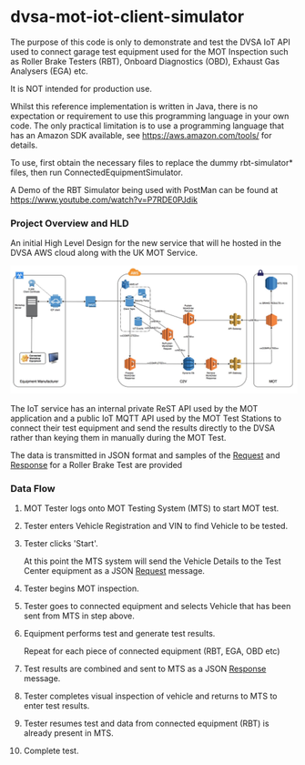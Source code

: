# dvsa-mot-iot-client-simulator
The purpose of this code is only to demonstrate and test the DVSA IoT API used to connect garage test equipment used for
the MOT Inspection such as Roller Brake Testers (RBT), Onboard Diagnostics (OBD), Exhaust Gas Analysers (EGA) etc.

It is NOT intended for production use.

Whilst this reference implementation is written in Java, there is no expectation or requirement to use this programming language in your own code. 
The only practical limitation is to use a programming language that has an Amazon SDK available, see https://aws.amazon.com/tools/ for details.

To use, first obtain the necessary files to replace the dummy rbt-simulator* files, then run ConnectedEquipmentSimulator.

A Demo of the RBT Simulator being used with PostMan can be found at https://www.youtube.com/watch?v=P7RDE0PJdik

### Project Overview and HLD

An initial High Level Design for the new service that will he hosted in the DVSA AWS cloud along with the UK MOT Service.

![High Level Design](/etc/C2V-HLD.jpeg)

The IoT service has an internal private ReST API used by the MOT application and a public IoT MQTT API used by the MOT Test 
Stations to connect their test equipment and send the results directly to the DVSA rather than keying them in manually
during the MOT Test.

The data is transmitted in JSON format and samples of the [Request](etc/WorkOrderRequest.json) and [Response](etc/WorkOrderResponse.json) 
for a Roller Brake Test are provided

### Data Flow

1. MOT Tester logs onto MOT Testing System (MTS) to start MOT test.
2. Tester enters Vehicle Registration and VIN to find Vehicle to be tested.
3. Tester clicks 'Start'.

   At this point the MTS system will send the Vehicle Details to the Test Center equipment as a JSON [Request](etc/WorkOrderRequest.json) message.
   
4. Tester begins MOT inspection.
5. Tester goes to connected equipment and selects Vehicle that has been sent from MTS in step above.
6. Equipment performs test and generate test results.

   Repeat for each piece of connected equipment (RBT, EGA, OBD etc)
   
7. Test results are combined and sent to MTS as a JSON [Response](etc/WorkOrderResponse.json) message.
8. Tester completes visual inspection of vehicle and returns to MTS to enter test results.
9. Tester resumes test and data from connected equipment (RBT) is already present in MTS.
10. Complete test.


